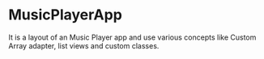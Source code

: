 # MusicPlayerApp
It is a layout of an Music Player app and use various concepts like Custom Array adapter, list views and custom classes.
